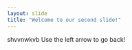 ```yaml
---
layout: slide
title: "Welcome to our second slide!"
---
```

shvvnwkvb
Use the left arrow to go back!
